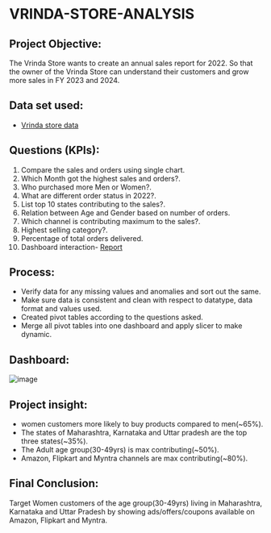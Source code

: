 # VRINDA-STORE-ANALYSIS
 ## Project Objective:
The Vrinda Store wants to create an annual sales report for 2022. So that the owner of the Vrinda Store can understand their customers and grow more sales in FY 2023 and 2024.
## Data set used:
- <a href="https://github.com/Shilpa2654/VRINDA-STORE-ANALYSIS/blob/main/Vrinda%20Store%20Data%20Analysis%20raw%20data.xlsx">Vrinda store data</a>
## Questions (KPIs):
1. Compare the sales and orders using single chart.
2. Which Month got the highest sales and orders?.
3. Who purchased more Men or Women?.
4. What are different order status in 2022?.
5. List top 10 states contributing to the sales?.
6. Relation between Age and Gender based on number of orders.
7. Which channel is contributing maximum to the sales?.
8. Highest selling category?.
9. Percentage of total orders delivered.
10. Dashboard interaction- <a href="[https://github.com/Shilpa2654/VRINDA-STORE-ANALYSIS/blob/main/Vrinda_store_report.png](https://github.com/Shilpa2654/VRINDA-STORE-ANALYSIS/blob/main/vrinda%20store.png)">Report</a>
## Process:
- Verify data for any missing values and anomalies and sort out the same.
- Make sure data is consistent and clean with respect to datatype, data format and values used.
- Created pivot tables according to the questions asked. 
- Merge all pivot tables into one dashboard and apply slicer to make dynamic.
## Dashboard:  
![image](https://github.com/user-attachments/assets/b06cf1d4-9e41-4e39-a89b-ed3445cd0c68)



## Project insight:
- women customers more likely to buy products compared to men(~65%).
- The states of Maharashtra, Karnataka and Uttar pradesh are the top three states(~35%).
- The Adult age group(30-49yrs) is max contributing(~50%).
- Amazon, Flipkart and Myntra channels are max contributing(~80%).

## Final Conclusion:
  Target Women customers of the age group(30-49yrs) living in Maharashtra, Karnataka and Uttar Pradesh by showing ads/offers/coupons available on Amazon, Flipkart and Myntra.
